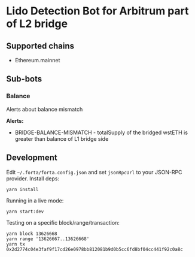 # Lido Detection Bot for Arbitrum part of L2 bridge

## Supported chains

- Ethereum.mainnet

## Sub-bots

### Balance

Alerts about balance mismatch

**Alerts:**

- BRIDGE-BALANCE-MISMATCH - totalSupply of the bridged wstETH is greater than balance of L1 bridge side


## Development

Edit `~/.forta/forta.config.json` and set `jsonRpcUrl` to your JSON-RPC provider. Install deps:

```
yarn install
```

Running in a live mode:

```
yarn start:dev
```

Testing on a specific block/range/transaction:

```
yarn block 13626668
yarn range '13626667..13626668'
yarn tx 0x2d2774c04e3faf9f17cd26e0978bb812081b9d0b5cc6fd8bf04cc441f92c0a8c
```
